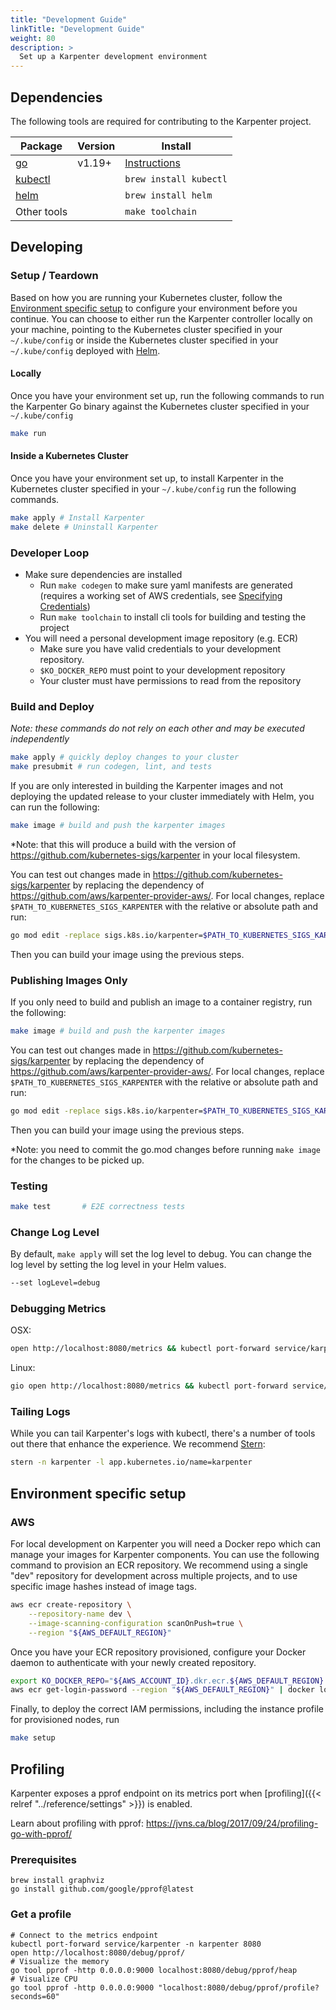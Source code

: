 ```yaml
---
title: "Development Guide"
linkTitle: "Development Guide"
weight: 80
description: >
  Set up a Karpenter development environment
---
```


## Dependencies

The following tools are required for contributing to the Karpenter project.

| Package                                                            | Version  | Install                                        |
| ------------------------------------------------------------------ | -------- | ---------------------------------------------- |
| [go](https://golang.org/dl/)                                       | v1.19+   | [Instructions](https://golang.org/doc/install) |
| [kubectl](https://kubernetes.io/docs/tasks/tools/install-kubectl/) |          | `brew install kubectl`                         |
| [helm](https://helm.sh/docs/intro/install/)                        |          | `brew install helm`                            |
| Other tools                                                        |          | `make toolchain`                               |

## Developing

### Setup / Teardown

Based on how you are running your Kubernetes cluster, follow the [Environment specific setup](#environment-specific-setup) to configure your environment before you continue. You can choose to either run the Karpenter controller locally on your machine, pointing to the Kubernetes cluster specified in your `~/.kube/config` or inside the Kubernetes cluster specified in your `~/.kube/config` deployed with [Helm](https://helm.sh/).

#### Locally

Once you have your environment set up, run the following commands to run the Karpenter Go binary against the Kubernetes cluster specified in your `~/.kube/config`

```bash
make run
```

#### Inside a Kubernetes Cluster

Once you have your environment set up, to install Karpenter in the Kubernetes cluster specified in your `~/.kube/config`  run the following commands.

```bash
make apply # Install Karpenter
make delete # Uninstall Karpenter
```

### Developer Loop

* Make sure dependencies are installed
    * Run `make codegen` to make sure yaml manifests are generated (requires a working set of AWS credentials, see [Specifying Credentials](https://docs.aws.amazon.com/sdk-for-go/v1/developer-guide/configuring-sdk.html#specifying-credentials))
    * Run `make toolchain` to install cli tools for building and testing the project
* You will need a personal development image repository (e.g. ECR)
    * Make sure you have valid credentials to your development repository.
    * `$KO_DOCKER_REPO` must point to your development repository
    * Your cluster must have permissions to read from the repository

### Build and Deploy

*Note: these commands do not rely on each other and may be executed independently*

```bash
make apply # quickly deploy changes to your cluster
make presubmit # run codegen, lint, and tests
```

If you are only interested in building the Karpenter images and not deploying the updated release to your cluster immediately with Helm, you can run the following:

```bash
make image # build and push the karpenter images
```

*Note: that this will produce a build with the version of https://github.com/kubernetes-sigs/karpenter in your local filesystem.

You can test out changes made in https://github.com/kubernetes-sigs/karpenter by replacing the dependency of https://github.com/aws/karpenter-provider-aws/.
For local changes, replace `$PATH_TO_KUBERNETES_SIGS_KARPENTER` with the relative or absolute path and run:

```bash
go mod edit -replace sigs.k8s.io/karpenter=$PATH_TO_KUBERNETES_SIGS_KARPENTER
```

Then you can build your image using the previous steps.

### Publishing Images Only

If you only need to build and publish an image to a container registry, run the following:

```bash
make image # build and push the karpenter images
```
You can test out changes made in https://github.com/kubernetes-sigs/karpenter by replacing the dependency of https://github.com/aws/karpenter-provider-aws/.
For local changes, replace `$PATH_TO_KUBERNETES_SIGS_KARPENTER` with the relative or absolute path and run:

```bash
go mod edit -replace sigs.k8s.io/karpenter=$PATH_TO_KUBERNETES_SIGS_KARPENTER
```

Then you can build your image using the previous steps.

*Note: you need to commit the go.mod changes before running `make image` for the changes to be picked up.

### Testing

```bash
make test       # E2E correctness tests
```

### Change Log Level

By default, `make apply` will set the log level to debug. You can change the log level by setting the log level in your Helm values.

```bash
--set logLevel=debug
```

### Debugging Metrics

OSX:

```bash
open http://localhost:8080/metrics && kubectl port-forward service/karpenter -n kube-system 8080
```

Linux:

```bash
gio open http://localhost:8080/metrics && kubectl port-forward service/karpenter -n karpenter 8080
```

### Tailing Logs

While you can tail Karpenter's logs with kubectl, there's a number of tools out there that enhance the experience. We recommend [Stern](https://pkg.go.dev/github.com/planetscale/stern#section-readme):

```bash
stern -n karpenter -l app.kubernetes.io/name=karpenter
```

## Environment specific setup

### AWS

For local development on Karpenter you will need a Docker repo which can manage your images for Karpenter components.
You can use the following command to provision an ECR repository. We recommend using a single "dev" repository for
development across multiple projects, and to use specific image hashes instead of image tags.

```bash
aws ecr create-repository \
    --repository-name dev \
    --image-scanning-configuration scanOnPush=true \
    --region "${AWS_DEFAULT_REGION}"
```

Once you have your ECR repository provisioned, configure your Docker daemon to authenticate with your newly created repository.

```bash
export KO_DOCKER_REPO="${AWS_ACCOUNT_ID}.dkr.ecr.${AWS_DEFAULT_REGION}.amazonaws.com/dev"
aws ecr get-login-password --region "${AWS_DEFAULT_REGION}" | docker login --username AWS --password-stdin "${KO_DOCKER_REPO}"
```

Finally, to deploy the correct IAM permissions, including the instance profile for provisioned nodes, run

```bash
make setup
```

## Profiling
Karpenter exposes a pprof endpoint on its metrics port when [profiling]({{< relref "../reference/settings" >}}) is enabled.

Learn about profiling with pprof: https://jvns.ca/blog/2017/09/24/profiling-go-with-pprof/

### Prerequisites
```
brew install graphviz
go install github.com/google/pprof@latest
```

### Get a profile
```
# Connect to the metrics endpoint
kubectl port-forward service/karpenter -n karpenter 8080
open http://localhost:8080/debug/pprof/
# Visualize the memory
go tool pprof -http 0.0.0.0:9000 localhost:8080/debug/pprof/heap
# Visualize CPU
go tool pprof -http 0.0.0.0:9000 "localhost:8080/debug/pprof/profile?seconds=60"
```
